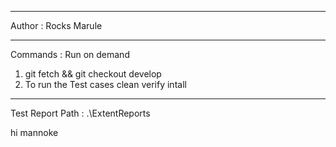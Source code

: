 *********************************************************************************************************************************************************************************************************************************************
Author : Rocks Marule
**********************************************************************************************************************************************************************************************************************************************
Commands :
Run on demand
1. git fetch && git checkout develop
2. To run the Test cases
	clean verify intall

**********************************************************************************************************************************************************************************************************************************************
Test Report Path : .\ExtentReports

hi mannoke
	
